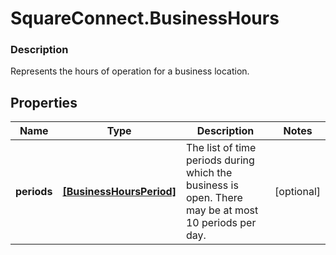 # SquareConnect.BusinessHours

### Description

 Represents the hours of operation for a business location.

## Properties
Name | Type | Description | Notes
------------ | ------------- | ------------- | -------------
**periods** | [**[BusinessHoursPeriod]**](BusinessHoursPeriod.md) | The list of time periods during which the business is open. There may be at most 10 periods per day. | [optional] 


